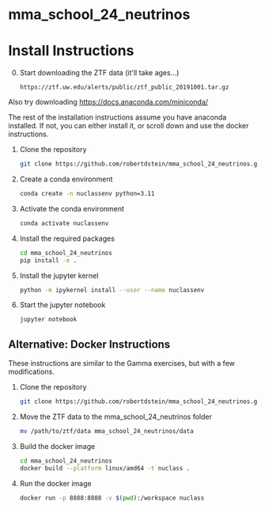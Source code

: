 # mma_school_24_neutrinos

# Install Instructions

0. Start downloading the ZTF data (it'll take ages...)

    ```
    https://ztf.uw.edu/alerts/public/ztf_public_20191001.tar.gz 
    ```
Also try downloading https://docs.anaconda.com/miniconda/

The rest of the installation instructions assume you have anaconda installed.
If not, you can either install it, or scroll down and use the docker instructions.

1. Clone the repository
    ```bash
    git clone https://github.com/robertdstein/mma_school_24_neutrinos.git
    ```
2.  Create a conda environment

    ```bash
    conda create -n nuclassenv python=3.11
    ```
    
3. Activate the conda environment

    ```bash
    conda activate nuclassenv
    ```
   
4. Install the required packages

    ```bash
   cd mma_school_24_neutrinos
   pip install -e .
    ```

5. Install the jupyter kernel

    ```bash
    python -m ipykernel install --user --name nuclassenv
    ```

6. Start the jupyter notebook

    ```bash
    jupyter notebook
    ```
   
## Alternative: Docker Instructions

These instructions are similar to the Gamma exercises, but with a few modifications.

1. Clone the repository

    ```bash
    git clone https://github.com/robertdstein/mma_school_24_neutrinos.git
   ```
   
2. Move the ZTF data to the mma_school_24_neutrinos folder

    ```bash
    mv /path/to/ztf/data mma_school_24_neutrinos/data
    ```
   
3. Build the docker image

    ```bash
   cd mma_school_24_neutrinos
   docker build --platform linux/amd64 -t nuclass .
   ```
   
4. Run the docker image

    ```bash
    docker run -p 8888:8888 -v $(pwd):/workspace nuclass
    ```